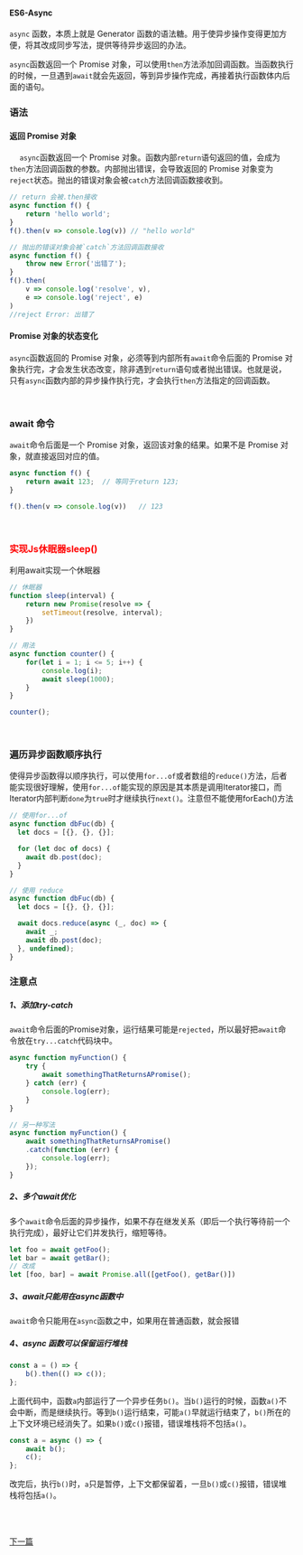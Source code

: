 #### ES6-Async

`async` 函数，本质上就是 Generator 函数的语法糖。用于使异步操作变得更加方便，将其改成同步写法，提供等待异步返回的办法。

`async`函数返回一个 Promise 对象，可以使用`then`方法添加回调函数。当函数执行的时候，一旦遇到`await`就会先返回，等到异步操作完成，再接着执行函数体内后面的语句。

### 语法

#### 返回 Promise 对象

&emsp; `async`函数返回一个 Promise 对象。函数内部`return`语句返回的值，会成为`then`方法回调函数的参数。内部抛出错误，会导致返回的 Promise 对象变为`reject`状态。抛出的错误对象会被`catch`方法回调函数接收到。

```js
// return 会被.then接收
async function f() {
    return 'hello world';
}
f().then(v => console.log(v)) // "hello world"

// 抛出的错误对象会被`catch`方法回调函数接收
async function f() {
    throw new Error('出错了');
}
f().then(
    v => console.log('resolve', v),
    e => console.log('reject', e)
)
//reject Error: 出错了
```


#### Promise 对象的状态变化

`async`函数返回的 Promise 对象，必须等到内部所有`await`命令后面的 Promise 对象执行完，才会发生状态改变，除非遇到`return`语句或者抛出错误。也就是说，只有`async`函数内部的异步操作执行完，才会执行`then`方法指定的回调函数。

<br>

### await 命令
`await`命令后面是一个 Promise 对象，返回该对象的结果。如果不是 Promise 对象，就直接返回对应的值。
```js
async function f() {
    return await 123;  // 等同于return 123;
}

f().then(v => console.log(v))   // 123
```

<br>

### <div style="color: red">实现Js休眠器sleep()</div>
利用await实现一个休眠器
```js
// 休眠器
function sleep(interval) {
    return new Promise(resolve => {
        setTimeout(resolve, interval);
    })
}

// 用法
async function counter() {
    for(let i = 1; i <= 5; i++) {
        console.log(i);
        await sleep(1000);
    }
}

counter();
```

<br>

### 遍历异步函数顺序执行
使得异步函数得以顺序执行，可以使用`for...of`或者数组的`reduce()`方法，后者能实现很好理解，使用`for...of`能实现的原因是其本质是调用Iterator接口，而Iterator内部判断`done`为`true`时才继续执行`next()`。注意但不能使用forEach()方法

```js
// 使用for...of
async function dbFuc(db) {
  let docs = [{}, {}, {}];

  for (let doc of docs) {
    await db.post(doc);
  }
}
```

```js
// 使用 reduce
async function dbFuc(db) {
  let docs = [{}, {}, {}];

  await docs.reduce(async (_, doc) => {
    await _;
    await db.post(doc);
  }, undefined);
}
```

### 注意点

##### 1、添加try-catch
`await`命令后面的Promise对象，运行结果可能是`rejected`，所以最好把`await`命令放在`try...catch`代码块中。
```js
async function myFunction() {
    try {
        await somethingThatReturnsAPromise();
    } catch (err) {
        console.log(err);
    }
}

// 另一种写法
async function myFunction() {
    await somethingThatReturnsAPromise()
    .catch(function (err) {
        console.log(err);
    });
}
```


##### 2、多个await优化
多个`await`命令后面的异步操作，如果不存在继发关系（即后一个执行等待前一个执行完成），最好让它们并发执行，缩短等待。
```js
let foo = await getFoo();
let bar = await getBar();
// 改成
let [foo, bar] = await Promise.all([getFoo(), getBar()])
```


##### 3、await只能用在async函数中
`await`命令只能用在`async`函数之中，如果用在普通函数，就会报错


##### 4、async 函数可以保留运行堆栈
```js
const a = () => {
    b().then(() => c());
};
```
上面代码中，函数`a`内部运行了一个异步任务`b()`。当`b()`运行的时候，函数`a()`不会中断，而是继续执行。等到`b()`运行结束，可能`a()`早就运行结束了，`b()`所在的上下文环境已经消失了。如果`b()`或`c()`报错，错误堆栈将不包括`a()`。
```js
const a = async () => {
    await b();
    c();
};
```
改完后，执行`b()`时，`a`只是暂停，上下文都保留着，一旦`b()`或`c()`报错，错误堆栈将包括`a()`。


<br>
<br>

[下一篇](/ES6/Class)
